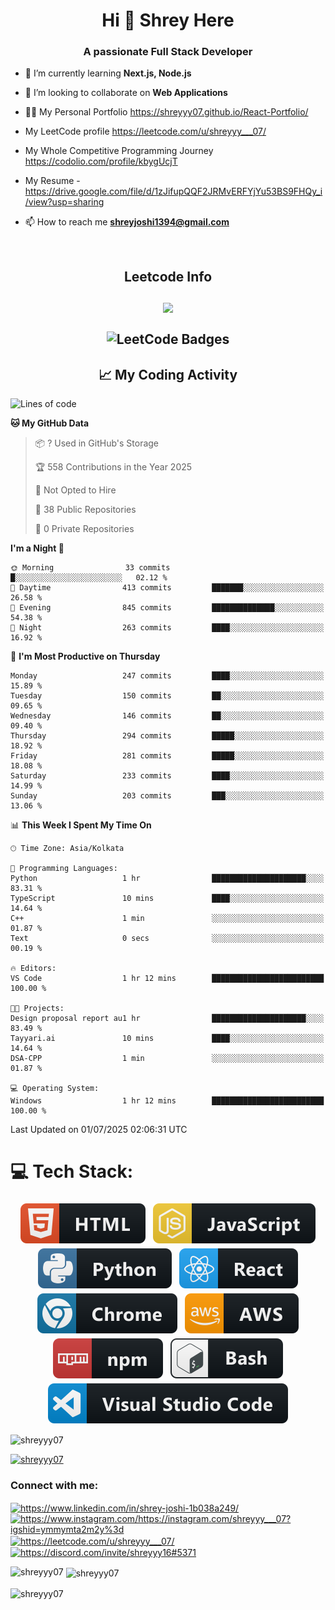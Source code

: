 <h1 align="center">Hi 👋 Shrey Here</h1>
<h3 align="center">A passionate Full Stack Developer</h3>


- 🌱 I’m currently learning **Next.js, Node.js**

- 👯 I’m looking to collaborate on **Web Applications**

- 👨‍💻 My Personal Portfolio https://shreyyy07.github.io/React-Portfolio/

- My LeetCode profile https://leetcode.com/u/shreyyy___07/

- My Whole Competitive Programming Journey https://codolio.com/profile/kbygUcjT

- My Resume - https://drive.google.com/file/d/1zJifupQQF2JRMvERFYjYu53BS9FHQy_i/view?usp=sharing
- 📫 How to reach me **shreyjoshi1394@gmail.com**

  <br>

<h2 align="center">Leetcode Info<h2>

<p align="center">
  
  <img  align=top flex-grow=1 src="https://leetcard.jacoblin.cool/shreyyy___07?theme=dark&font=Nunito&ext=heatmap" />  
</p>

<p align="center">
<img src="https://leetcode-badge-showcase.vercel.app/api?username=shreyyy___07&theme=dark&animated=true" alt="LeetCode Badges"/>
  </p>

<h2 align="center">📈 My Coding Activity</h2>

<!--START_SECTION:waka-->
![Lines of code](https://img.shields.io/badge/From%20Hello%20World%20I%27ve%20Written-326.8%20thousand%20lines%20of%20code-blue)

**🐱 My GitHub Data** 

> 📦 ? Used in GitHub's Storage 
 > 
> 🏆 558 Contributions in the Year 2025
 > 
> 🚫 Not Opted to Hire
 > 
> 📜 38 Public Repositories 
 > 
> 🔑 0 Private Repositories 
 > 
**I'm a Night 🦉** 

```text
🌞 Morning                33 commits          █░░░░░░░░░░░░░░░░░░░░░░░░   02.12 % 
🌆 Daytime                413 commits         ███████░░░░░░░░░░░░░░░░░░   26.58 % 
🌃 Evening                845 commits         ██████████████░░░░░░░░░░░   54.38 % 
🌙 Night                  263 commits         ████░░░░░░░░░░░░░░░░░░░░░   16.92 % 
```
📅 **I'm Most Productive on Thursday** 

```text
Monday                   247 commits         ████░░░░░░░░░░░░░░░░░░░░░   15.89 % 
Tuesday                  150 commits         ██░░░░░░░░░░░░░░░░░░░░░░░   09.65 % 
Wednesday                146 commits         ██░░░░░░░░░░░░░░░░░░░░░░░   09.40 % 
Thursday                 294 commits         █████░░░░░░░░░░░░░░░░░░░░   18.92 % 
Friday                   281 commits         █████░░░░░░░░░░░░░░░░░░░░   18.08 % 
Saturday                 233 commits         ████░░░░░░░░░░░░░░░░░░░░░   14.99 % 
Sunday                   203 commits         ███░░░░░░░░░░░░░░░░░░░░░░   13.06 % 
```


📊 **This Week I Spent My Time On** 

```text
🕑︎ Time Zone: Asia/Kolkata

💬 Programming Languages: 
Python                   1 hr                █████████████████████░░░░   83.31 % 
TypeScript               10 mins             ████░░░░░░░░░░░░░░░░░░░░░   14.64 % 
C++                      1 min               ░░░░░░░░░░░░░░░░░░░░░░░░░   01.87 % 
Text                     0 secs              ░░░░░░░░░░░░░░░░░░░░░░░░░   00.19 % 

🔥 Editors: 
VS Code                  1 hr 12 mins        █████████████████████████   100.00 % 

🐱‍💻 Projects: 
Design proposal report au1 hr                █████████████████████░░░░   83.49 % 
Tayyari.ai               10 mins             ████░░░░░░░░░░░░░░░░░░░░░   14.64 % 
DSA-CPP                  1 min               ░░░░░░░░░░░░░░░░░░░░░░░░░   01.87 % 

💻 Operating System: 
Windows                  1 hr 12 mins        █████████████████████████   100.00 % 
```


 Last Updated on 01/07/2025 02:06:31 UTC
<!--END_SECTION:waka-->
  
# 💻 Tech Stack:
<p align="center">
  <!-- For more icons please follow  https://github.com/MikeCodesDotNET/ColoredBadges -->
  <img src="https://raw.githubusercontent.com/8bithemant/8bithemant/master/svg/dev/languages/html.svg" alt="html" style="vertical-align:top; margin:4px">    
  <img src="https://raw.githubusercontent.com/8bithemant/8bithemant/master/svg/dev/languages/js.svg" alt="js" style="vertical-align:top; margin:4px">
  <img src="https://raw.githubusercontent.com/8bithemant/8bithemant/master/svg/dev/languages/python.svg" alt="python" style="vertical-align:top; margin:4px">
  <img src="https://raw.githubusercontent.com/8bithemant/8bithemant/master/svg/dev/frameworks/react.svg" alt="react" style="vertical-align:top; margin:4px">
  <img src="https://raw.githubusercontent.com/8bithemant/8bithemant/master/svg/dev/misc/chrome.svg" alt="chrome" style="vertical-align:top; margin:4px">
  <img src="https://raw.githubusercontent.com/8bithemant/8bithemant/master/svg/dev/services/aws.svg" alt="aws" style="vertical-align:top; margin:4px">
  <img src="https://raw.githubusercontent.com/8bithemant/8bithemant/master/svg/dev/services/npm.svg" alt="npm" style="vertical-align:top; margin:4px">
  <img src="https://raw.githubusercontent.com/8bithemant/8bithemant/master/svg/dev/tools/bash.svg" alt="bash" style="vertical-align:top; margin:4px">
  <img src="https://raw.githubusercontent.com/8bithemant/8bithemant/master/svg/dev/tools/visualstudio_code.svg" alt="vscode" style="vertical-align:top; margin:4px">
</p>


<p align="left"> <img src="https://komarev.com/ghpvc/?username=shreyyy07&label=Profile%20views&color=0e75b6&style=flat" alt="shreyyy07" /> </p>

<p align="left"> <a href="https://github.com/ryo-ma/github-profile-trophy"><img src="https://github-profile-trophy.vercel.app/?username=shreyyy07" alt="shreyyy07" /></a> </p>

<h3 align="left">Connect with me:</h3>
<p align="left">
<a href="https://linkedin.com/in/https://www.linkedin.com/in/shrey-joshi-1b038a249/" target="blank"><img align="center" src="https://raw.githubusercontent.com/rahuldkjain/github-profile-readme-generator/master/src/images/icons/Social/linked-in-alt.svg" alt="https://www.linkedin.com/in/shrey-joshi-1b038a249/" height="30" width="40" /></a>
<a href="https://instagram.com/https://www.instagram.com/https://instagram.com/shreyyy___07?igshid=ymmymta2m2y%3d" target="blank"><img align="center" src="https://raw.githubusercontent.com/rahuldkjain/github-profile-readme-generator/master/src/images/icons/Social/instagram.svg" alt="https://www.instagram.com/https://instagram.com/shreyyy___07?igshid=ymmymta2m2y%3d" height="30" width="40" /></a>
<a href="https://www.leetcode.com/https://leetcode.com/u/shreyyy___07/" target="blank"><img align="center" src="https://raw.githubusercontent.com/rahuldkjain/github-profile-readme-generator/master/src/images/icons/Social/leet-code.svg" alt="https://leetcode.com/u/shreyyy___07/" height="30" width="40" /></a>
<a href="https://discord.gg/https://discord.com/invite/shreyyy16#5371" target="blank"><img align="center" src="https://raw.githubusercontent.com/rahuldkjain/github-profile-readme-generator/master/src/images/icons/Social/discord.svg" alt="https://discord.com/invite/shreyyy16#5371" height="30" width="40" /></a>
</p>

<p><img align="left" src="https://github-readme-stats.vercel.app/api/top-langs?username=shreyyy07&show_icons=true&locale=en&layout=compact" alt="shreyyy07" /></p>

<p>&nbsp;<img align="center" src="https://github-readme-stats.vercel.app/api?username=shreyyy07&show_icons=true&locale=en" alt="shreyyy07" /></p>

<p><img align="center" src="https://github-readme-streak-stats.herokuapp.com/?user=shreyyy07&" alt="shreyyy07" /></p>
